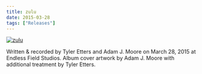 ```yaml
---
title: zulu
date: 2015-03-28
tags: ["Releases"]
---
```


[![zulu](/rm_ation/images/zulu.jpg)](https://northerninformation.bandcamp.com/album/zulu)

Written & recorded by Tyler Etters and Adam J. Moore on March 28, 2015 at Endless Field Studios. Album cover artwork by Adam J. Moore with additional treatment by Tyler Etters.
